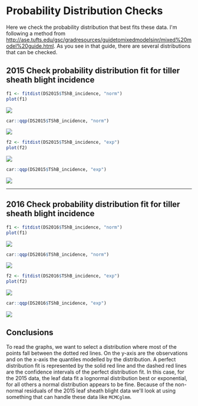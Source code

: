 Probability Distribution Checks
================

Here we check the probability distribution that best fits these data. I'm following a method from <http://ase.tufts.edu/gsc/gradresources/guidetomixedmodelsinr/mixed%20model%20guide.html>. As you see in that guide, there are several distributions that can be checked.

2015 Check probability distribution fit for tiller sheath blight incidence
--------------------------------------------------------------------------

``` r
f1 <- fitdist(DS2015$TShB_incidence, "norm")
plot(f1)
```

![](Probability_distribution_checks_files/figure-markdown_github/unnamed-chunk-1-1.png)

``` r
car::qqp(DS2015$TShB_incidence, "norm")
```

![](Probability_distribution_checks_files/figure-markdown_github/unnamed-chunk-1-2.png)

``` r
f2 <- fitdist(DS2015$TShB_incidence, "exp")
plot(f2)
```

![](Probability_distribution_checks_files/figure-markdown_github/unnamed-chunk-1-3.png)

``` r
car::qqp(DS2015$TShB_incidence, "exp")
```

![](Probability_distribution_checks_files/figure-markdown_github/unnamed-chunk-1-4.png)

------------------------------------------------------------------------

2016 Check probability distribution fit for tiller sheath blight incidence
--------------------------------------------------------------------------

``` r
f1 <- fitdist(DS2016$TShB_incidence, "norm")
plot(f1)
```

![](Probability_distribution_checks_files/figure-markdown_github/unnamed-chunk-2-1.png)

``` r
car::qqp(DS2016$TShB_incidence, "norm")
```

![](Probability_distribution_checks_files/figure-markdown_github/unnamed-chunk-2-2.png)

``` r
f2 <- fitdist(DS2016$TShB_incidence, "exp")
plot(f2)
```

![](Probability_distribution_checks_files/figure-markdown_github/unnamed-chunk-2-3.png)

``` r
car::qqp(DS2016$TShB_incidence, "exp")
```

![](Probability_distribution_checks_files/figure-markdown_github/unnamed-chunk-2-4.png)

Conclusions
-----------

To read the graphs, we want to select a distribution where most of the points fall between the dotted red lines. On the y-axis are the observations and on the x-axis the quantiles modelled by the distribution. A perfect distribution fit is represented by the solid red line and the dashed red lines are the confidence intervals of the perfect distribution fit. In this case, for the 2015 data, the leaf data fit a lognormal distribution best or exponential, for all others a normal distribution appears to be fine. Because of the non-normal residuals of the 2015 leaf sheath blight data we'll look at using something that can handle these data like `MCMCglmm`.
